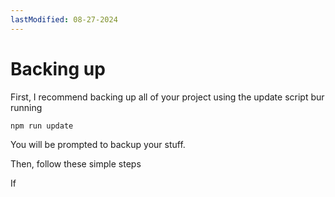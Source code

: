 ```yaml
---
lastModified: 08-27-2024
---
```


<script>
  import { Steps } from "$lib/components"
</script>

# Backing up

First, I recommend backing up all of your project using the update script bur running

```bash no-line-numbers
npm run update
```

You will be prompted to backup your stuff.

Then, follow these simple steps

<Steps>
<Steps.Step>
  If
</Steps.Step>
</Steps>
